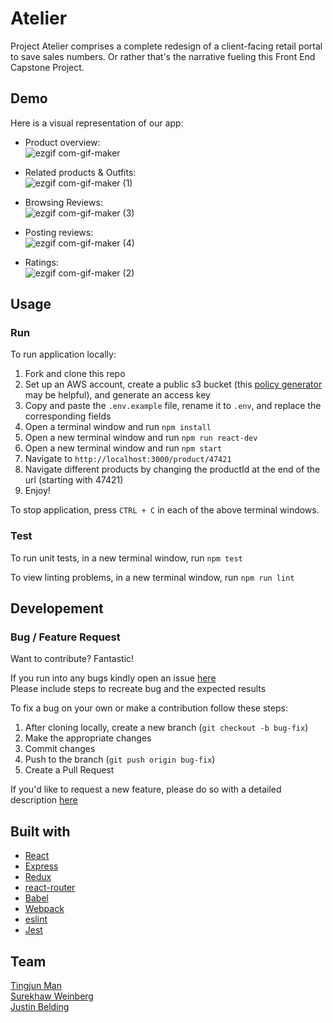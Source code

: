 # Atelier
Project Atelier comprises a complete redesign of a client-facing retail portal to save sales numbers. Or rather that's the narrative fueling this Front End Capstone Project.

## Demo
Here is a visual representation of our app:
- Product overview:  
![ezgif com-gif-maker](https://user-images.githubusercontent.com/43324065/150608694-e8c911ff-867a-4fd9-bab5-836bbb182ac9.gif)

- Related products & Outfits:  
![ezgif com-gif-maker (1)](https://user-images.githubusercontent.com/43324065/150609251-d21021d1-ab5d-4624-b2e3-cf3c9e007ece.gif)

- Browsing Reviews:  
![ezgif com-gif-maker (3)](https://user-images.githubusercontent.com/43324065/150609618-ac71beb3-587c-4358-9e77-106dd585f598.gif)

- Posting reviews:  
![ezgif com-gif-maker (4)](https://user-images.githubusercontent.com/43324065/150609778-f062b5ec-b66b-4cef-b7ee-d2b173c95269.gif)

- Ratings:  
![ezgif com-gif-maker (2)](https://user-images.githubusercontent.com/43324065/150609525-559bb9f4-bb39-445d-aaa7-8446f88e9d8e.gif)



## Usage

### Run
To run application locally:

1. Fork and clone this repo
2. Set up an AWS account, create a public s3 bucket (this [policy generator](https://awspolicygen.s3.amazonaws.com/policygen.html) may be helpful), and generate an access key
3. Copy and paste the `.env.example` file, rename it to `.env`, and replace the corresponding fields
4. Open a terminal window and run `npm install`
5. Open a new terminal window and run `npm run react-dev`
6. Open a new terminal window and run `npm start`
7. Navigate to `http://localhost:3000/product/47421`
8. Navigate different products by changing the productId at the end of the url (starting with 47421)
9. Enjoy!

To stop application, press `CTRL + C` in each of the above terminal windows.

### Test
To run unit tests, in a new terminal window, run `npm test`

To view linting problems, in a new terminal window, run `npm run lint`

## Developement

### Bug / Feature Request
Want to contribute? Fantastic!

If you run into any bugs kindly open an issue [here](https://github.com/The-Chonky-Panda/Atelier/issues)\
Please include steps to recreate bug and the expected results

To fix a bug on your own or make a contribution follow these steps:
1. After cloning locally, create a new branch (`git checkout -b bug-fix`)
2. Make the appropriate changes
3. Commit changes
5. Push to the branch (`git push origin bug-fix`)
6. Create a Pull Request

If you'd like to request a new feature, please do so with a detailed description [here](https://github.com/The-Chonky-Panda/Atelier/issues)

## Built with
- [React](https://reactjs.org/docs/getting-started.html)
- [Express](https://expressjs.com/en/starter/installing.html)
- [Redux](https://redux.js.org/introduction/getting-started)
- [react-router](https://reactrouter.com/web/guides/quick-start)
- [Babel](https://babeljs.io/docs/en/)
- [Webpack](https://webpack.js.org/concepts/)
- [eslint](https://eslint.org/docs/user-guide/getting-started)
- [Jest](https://jestjs.io/docs/getting-started)

## Team

[Tingjun Man ](https://github.com/tm2838)\
[Surekhaw Weinberg](https://github.com/surekhaw)\
[Justin Belding](https://github.com/shabbyblue16)
